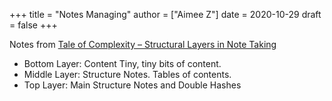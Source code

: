 +++
title = "Notes Managing"
author = ["Aimee Z"]
date = 2020-10-29
draft = false
+++

Notes from
[Tale of Complexity – Structural Layers in Note Taking](https://zettelkasten.de/posts/three-layers-structure-zettelkasten/)

-   Bottom Layer: Content
    Tiny, tiny bits of content.
-   Middle Layer: Structure Notes.
    Tables of contents.
-   Top Layer:
    Main Structure Notes and Double Hashes